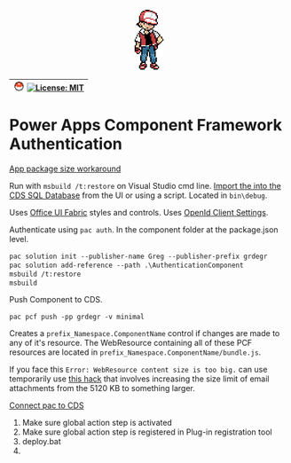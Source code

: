 <p align="center"><img src="img/red.png"></p>

| <img src="img/poke.svg" height="16"> [![License: MIT](https://img.shields.io/badge/License-MIT-grey.svg)](https://opensource.org/licenses/MIT) |
| :- |

# Power Apps Component Framework Authentication

[App package size workaround](https://github.com/MicrosoftDocs/powerapps-docs/issues/1129#event-3115417141)

Run with `msbuild /t:restore` on Visual Studio cmd line. [Import the into the CDS SQL Database](https://docs.microsoft.com/en-us/powerapps/developer/component-framework/use-sample-components) from the UI or using a script. Located in `bin\debug`.

Uses [Office UI Fabric](https://developer.microsoft.com/en-us/fabric#/get-started) styles and controls.
Uses [OpenId Client Settings](https://github.com/IdentityModel/oidc-client-js/wiki#other-optional-settings).

Authenticate using `pac auth`. In the component folder at the package.json level.
```
pac solution init --publisher-name Greg --publisher-prefix grdegr
pac solution add-reference --path .\AuthenticationComponent
msbuild /t:restore
msbuild
```

Push Component to CDS.
```
pac pcf push -pp grdegr -v minimal
```

Creates a `prefix_Namespace.ComponentName` control if changes are made to any of it's resource. The WebResource containing all of these PCF resources are located in `prefix_Namespace.ComponentName/bundle.js`.

If you face this `Error: WebResource content size is too big.` can use temporarily use [this hack](https://parthimscrm.wordpress.com/2016/05/10/webresource-content-size-is-too-big-microsoft-dynamics-crm-error-code-0x8004f114/) that involves increasing the size limit of email attachments from the 5120 KB to something larger.

[Connect pac to CDS](https://docs.microsoft.com/en-us/powerapps/developer/component-framework/import-custom-controls#connecting-to-your-environment)



1. Make sure global action step is activated
2. Make sure global action step is registered in Plug-in registration tool
3. deploy.bat 
4. 